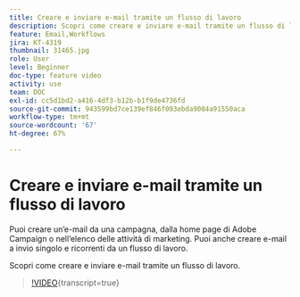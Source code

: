 ```yaml
---
title: Creare e inviare e-mail tramite un flusso di lavoro
description: Scopri come creare e inviare e-mail tramite un flusso di lavoro.
feature: Email,Workflows
jira: KT-4319
thumbnail: 31465.jpg
role: User
level: Beginner
doc-type: feature video
activity: use
team: DOC
exl-id: cc5d1bd2-a416-4df3-b12b-b1f9de4736fd
source-git-commit: 943599bd7ce139ef846f093ebda9084a91550aca
workflow-type: tm+mt
source-wordcount: '67'
ht-degree: 67%

---
```


# Creare e inviare e-mail tramite un flusso di lavoro

Puoi creare un’e-mail da una campagna, dalla home page di Adobe Campaign o nell’elenco delle attività di marketing. Puoi anche creare e-mail a invio singolo e ricorrenti da un flusso di lavoro.

Scopri come creare e inviare e-mail tramite un flusso di lavoro.

>[!VIDEO](https://video.tv.adobe.com/v/31465?learn=on){transcript=true}
